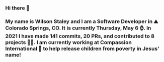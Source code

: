 ### Hi there 👋

### My name is Wilson Staley and I am a Software Developer in ⛰ Colorado Springs, CO.  It is currently Thursday, May 6 ⌚. In 2021 I have made 141 commits, 20 PRs, and contributed to 8 projects 👨‍💻. I am currently working at Compassion International 🏢 to help release children from poverty in Jesus' name!